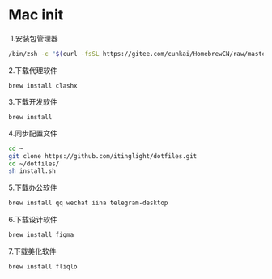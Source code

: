 # Mac init

​	1.安装包管理器

```bash
/bin/zsh -c "$(curl -fsSL https://gitee.com/cunkai/HomebrewCN/raw/master/Homebrew.sh)"
```

 2.下载代理软件

```
brew install clashx
```

3.下载开发软件

```
brew install 
```

4.同步配置文件

```bash
cd ~
git clone https://github.com/itinglight/dotfiles.git
cd ~/dotfiles/
sh install.sh
```

5.下载办公软件

```bash
brew install qq wechat iina telegram-desktop 
```

6.下载设计软件

```bash
brew install figma
```

7.下载美化软件

```bash
brew install fliqlo
```

